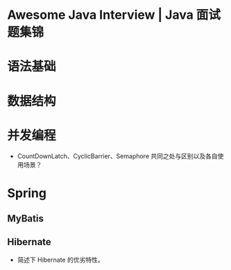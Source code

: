 # Awesome Java Interview | Java 面试题集锦

# 语法基础

# 数据结构

# 并发编程

- CountDownLatch、CyclicBarrier、Semaphore 共同之处与区别以及各自使用场景？

# Spring

## MyBatis

## Hibernate

- 简述下 Hibernate 的优劣特性。
